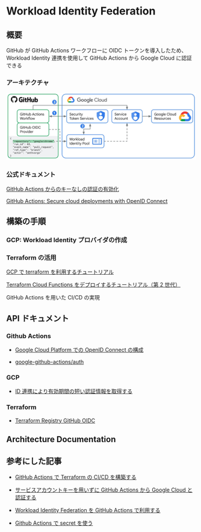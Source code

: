 # Workload Identity Federation

## 概要

GitHub が GitHub Actions ワークフローに OIDC トークンを導入したため、Workload Identity 連携を使用して GitHub Actions から Google Cloud に認証できる

### アーキテクチャ

![structure_img](img/2_GitHub_Actions.max-1100x1100.jpg)

### 公式ドキュメント

[GitHub Actions からのキーなしの認証の有効化](https://cloud.google.com/blog/ja/products/identity-security/enabling-keyless-authentication-from-github-actions)

[GitHub Actions: Secure cloud deployments with OpenID Connect](https://github.blog/changelog/2021-10-27-github-actions-secure-cloud-deployments-with-openid-connect/)

## 構築の手順

### GCP: Workload Identity プロバイダの作成

### Terraform の活用

[GCP で terraform を利用するチュートリアル](https://developer.hashicorp.com/terraform/tutorials/gcp-get-started)

[Terraform Cloud Functions をデプロイするチュートリアル（第 2 世代）](https://cloud.google.com/functions/docs/tutorials/terraform?hl=ja)

GitHub Actions を用いた CI/CD の実現

## API ドキュメント

### Github Actions

- [Google Cloud Platform での OpenID Connect の構成](https://docs.github.com/ja/actions/deployment/security-hardening-your-deployments/configuring-openid-connect-in-google-cloud-platform)

- [google-github-actions/auth](https://github.com/google-github-actions/auth)

### GCP

- [ID 連携により有効期間の短い認証情報を取得する](https://cloud.google.com/iam/docs/using-workload-identity-federation?hl=ja&_ga=2.233113054.-1968687333.1670507126&_gac=1.215256677.1676447449.CjwKCAiA_6yfBhBNEiwAkmXy5-xm9Vce3Abxvg4ukdplah0zhKcjf9r3wymvAflSQXCU6oks7vwFxBoCKtkQAvD_BwE#terraform)

### Terraform

- [Terraform Registry GitHub OIDC](https://registry.terraform.io/modules/terraform-google-modules/github-actions-runners/google/latest/submodules/gh-oidc#github-oidc)

## Architecture Documentation

## 参考にした記事

- [GitHub Actions で Terraform の CI/CD を構築する](https://lab.mo-t.com/blog/terraform-github-actions)

- [サービスアカウントキーを用いずに GitHub Actions から Google Cloud と認証する](https://dev.classmethod.jp/articles/google-cloud-auth-with-workload-identity/)

- [Workload Identity Federation を GitHub Actions で利用する](https://zenn.dev/amazyra/articles/workloadidentityfederation)

- [Github Actions で secret を使う](https://qiita.com/inouet/items/c7d39ac4641c05eec4a0)
